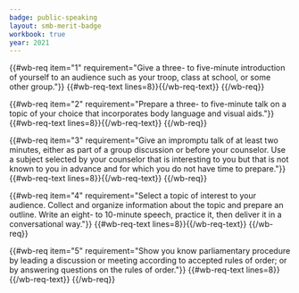 ```yaml
---
badge: public-speaking
layout: smb-merit-badge
workbook: true
year: 2021
---
```



{{#wb-req item="1" requirement="Give a three- to five-minute introduction of yourself to an audience such as your troop, class at school, or some other group."}}
{{#wb-req-text lines=8}}{{/wb-req-text}}
{{/wb-req}}

{{#wb-req item="2" requirement="Prepare a three- to five-minute talk on a topic of your choice that incorporates body language and visual aids."}}
{{#wb-req-text lines=8}}{{/wb-req-text}}
{{/wb-req}}

{{#wb-req item="3" requirement="Give an impromptu talk of at least two minutes, either as part of a group discussion or before your counselor. Use a subject selected by your counselor that is interesting to you but that is not known to you in advance and for which you do not have time to prepare."}}
{{#wb-req-text lines=8}}{{/wb-req-text}}
{{/wb-req}}

{{#wb-req item="4" requirement="Select a topic of interest to your audience. Collect and organize information about the topic and prepare an outline. Write an eight- to 10-minute speech, practice it, then deliver it in a conversational way."}}
{{#wb-req-text lines=8}}{{/wb-req-text}}
{{/wb-req}}

{{#wb-req item="5" requirement="Show you know parliamentary procedure by leading a discussion or meeting according to accepted rules of order; or by answering questions on the rules of order."}}
{{#wb-req-text lines=8}}{{/wb-req-text}}
{{/wb-req}}
